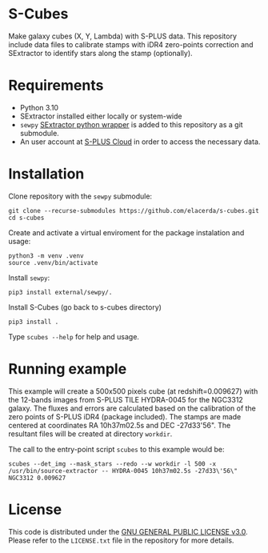 # S-Cubes

Make galaxy cubes (X, Y, Lambda) with S-PLUS data. This repository include data files to calibrate stamps with iDR4 zero-points correction and SExtractor to identify stars along the stamp (optionally).

# Requirements

- Python 3.10
- SExtractor installed either locally or system-wide
- `sewpy` [SExtractor python wrapper](https://github.com/megalut/sewpy) is added to this repository as a git submodule.
- An user account at [S-PLUS Cloud](https://splus.cloud/) in order to access the necessary data.

# Installation

Clone repository with the `sewpy` submodule:

```console
git clone --recurse-submodules https://github.com/elacerda/s-cubes.git
cd s-cubes
```

Create and activate a virtual enviroment for the package instalation and usage:

```console
python3 -m venv .venv
source .venv/bin/activate
```

Install `sewpy`:

```console
pip3 install external/sewpy/.
```

Install S-Cubes (go back to s-cubes directory)

```console
pip3 install .

```
Type `scubes --help` for help and usage.

# Running example

This example will create a 500x500 pixels cube (at redshift=0.009627) with the 12-bands images from S-PLUS TILE HYDRA-0045 for the NGC3312 galaxy. The fluxes and errors are calculated based on the calibration of the zero points of S-PLUS iDR4 (package included). The stamps are made centered at coordinates RA 10h37m02.5s and DEC -27d33'56". The resultant files will be created at directory `workdir`.

The call to the entry-point script `scubes` to this example would be:

```console
scubes --det_img --mask_stars --redo --w workdir -l 500 -x /usr/bin/source-extractor -- HYDRA-0045 10h37m02.5s -27d33\'56\" NGC3312 0.009627
```

# License

This code is distributed under the [GNU GENERAL PUBLIC LICENSE v3.0](LICENSE). Please refer to the `LICENSE.txt` file in the repository for more details.
